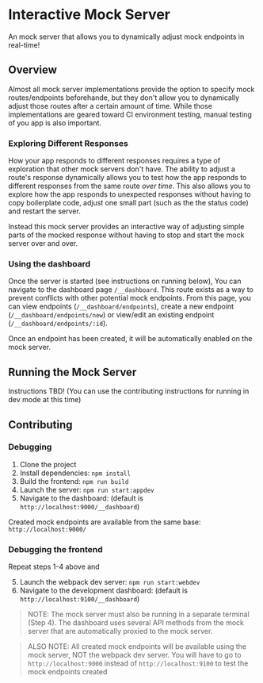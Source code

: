 # Interactive Mock Server

An mock server that allows you to dynamically adjust mock endpoints in real-time!

## Overview

Almost all mock server implementations provide the option to specify mock routes/endpoints 
beforehande, but they don't allow you to dynamically adjust those routes after a certain 
amount of time. While those implementations are geared toward CI environment testing, manual 
testing of you app is also important.

### Exploring Different Responses

How your app responds to different responses requires a type of exploration that other mock 
servers don't have. The ability to adjust a route's response dynamically allows you to test 
how the app responds to different responses from the same route _over time_. This also allows 
you to explore how the app responds to unexpected responses without having to copy boilerplate 
code, adjust one small part (such as the the status code) and restart the server. 

Instead this mock server provides an interactive way of adjusting simple parts of the mocked 
response without having to stop and start the mock server over and over.

### Using the dashboard

Once the server is started (see instructions on running below), You can navigate to the
dashboard page `/__dashboard`. This route exists as a way to prevent conflicts with other 
potential mock endpoints. From this page, you can view endpoints (`/__dashboard/endpoints`), 
create a new endpoint (`/__dashboard/endpoints/new`) or view/edit an existing endpoint 
(`/__dashboard/endpoints/:id`). 

Once an endpoint has been created, it will be automatically enabled on the mock server. 

## Running the Mock Server

Instructions TBD! (You can use the contributing instructions for running in dev mode at this time)

## Contributing

### Debugging

1. Clone the project
2. Install dependencies: `npm install`
3. Build the frontend: `npm run build`
4. Launch the server: `npm run start:appdev`
5. Navigate to the dashboard: (default is `http://localhost:9000/__dashboard`)

Created mock endpoints are available from the same base: `http://localhost:9000/`

### Debugging the frontend

Repeat steps 1-4 above and

5. Launch the webpack dev server: `npm run start:webdev`
6. Navigate to the development dashboard: (default is `http://localhost:9100/__dashboard`)

> NOTE: The mock server must also be running in a separate terminal (Step 4). The dashboard uses 
> several API methods from the mock server that are automatically proxied to the mock server.

> ALSO NOTE: All created mock endpoints will be available using the mock server, NOT the webpack
> dev server. You will have to go to `http://localhost:9000` instead of `http://localhost:9100` 
> to test the mock endpoints created